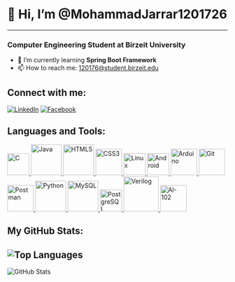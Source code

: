 # 👋 Hi, I’m @MohammadJarrar1201726  
---
### Computer Engineering Student at Birzeit University

- 🌱 I’m currently learning **Spring Boot Framework**  
- 📫 How to reach me: [120176@student.birzeit.edu](mailto:120176@student.birzeit.edu)  

## Connect with me:
[![LinkedIn](https://img.shields.io/badge/LinkedIn-MohammadJarrar-blue?style=for-the-badge&logo=linkedin)](https://www.linkedin.com/in/mohammad-jarrar-2310a430b/)
[![Facebook](https://img.shields.io/badge/Facebook-MohammadJarrar-1877F2?style=for-the-badge&logo=facebook&logoColor=white)](https://www.facebook.com/mohammad.jarrar.315/)

## Languages and Tools:

<a href="https://www.cprogramming.com/" target="_blank">
  <img src="https://upload.wikimedia.org/wikipedia/commons/1/18/C_Programming_Language.svg" alt="C" width="50"/>
</a>
<a href="https://www.java.com/" target="_blank">
  <img src="https://github.com/user-attachments/assets/c14be797-4ece-4ace-9886-463eeb435455" alt="Java" width="70"/>
</a>
<a href="https://developer.mozilla.org/en-US/docs/Web/HTML" target="_blank">
  <img src="https://github.com/user-attachments/assets/be976737-3b89-4cd8-8578-b6e446083da9" alt="HTML5" width="70"/>
</a>

<a href="https://developer.mozilla.org/en-US/docs/Web/CSS" target="_blank">
  <img src="https://github.com/user-attachments/assets/56f463cb-35a2-4bf2-9658-c9b2cb716ad3" alt="CSS3" width="60"/>
</a>

<a href="https://www.linux.org/" target="_blank">
  <img src="https://github.com/user-attachments/assets/064b7f4a-7931-47df-8457-46cda3c4dea9" alt="Linux" width="50"/>
</a>

<a href="https://developer.android.com/" target="_blank">
  <img src="https://github.com/user-attachments/assets/03aa8838-b4c4-4f23-b3cc-853384e99d5a" alt="Android" width="50"/>
</a>

<a href="https://www.arduino.cc/" target="_blank">
  <img src="https://github.com/user-attachments/assets/de14a322-3053-47f5-bb07-32639eb817b6" alt="Arduino" width="60"/>
</a>


<a href="https://git-scm.com/" target="_blank">
  <img src="https://github.com/user-attachments/assets/bdae11da-9158-48e7-aab5-2802e364358f" alt="Git" width="60"/>
</a>

<a href="https://www.postman.com/" target="_blank">
  <img src="https://github.com/user-attachments/assets/34a31669-980f-4da1-8e74-1d5b0c029753" alt="Postman" width="60"/>
</a>

<a href="https://www.python.org/" target="_blank">
  <img src="https://github.com/user-attachments/assets/924f1165-1a3a-4e7e-8fb9-ae2fe6d59fec" alt="Python" width="70"/>
</a>

<a href="https://www.mysql.com/" target="_blank">
  <img src="https://github.com/user-attachments/assets/43fdb974-d361-491f-9d51-da07682fbc6a" alt="MySQL" width="70"/>
</a>

<a href="https://www.postgresql.org/" target="_blank">
  <img src="https://github.com/user-attachments/assets/e53b952d-71a1-4c1e-9d98-185fa6760d5e" alt="PostgreSQL" width="50"/>
</a>

<a href="https://en.wikipedia.org/wiki/Verilog" target="_blank">
  <img src="https://github.com/user-attachments/assets/c0a269fd-e663-495b-8e38-5560aa8ea9f6" alt="Verilog" width="80"/>
</a>

<a href="https://learn.microsoft.com/en-us/certifications/exams/ai-102" target="_blank">
  <img src= "https://github.com/user-attachments/assets/9e0dfae5-ac56-4bc9-803d-32505c2868a5" alt="AI-102" width="60"/>
</a>


## My GitHub Stats:
![Top Languages](https://github-readme-stats.vercel.app/api/top-langs/?username=MohammadJarrar1201726&layout=compact)
---
![GitHub Stats](https://github-readme-stats.vercel.app/api?username=MohammadJarrar1201726&show_icons=true&theme=radical)

<!---
MohammadJarrar1201726/MohammadJarrar1201726 is a ✨ special ✨ repository because its `README.md` (this file) appears on your GitHub profile.
You can click the Preview link to take a look at your changes.
--->
